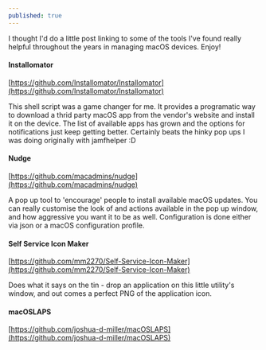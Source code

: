 ```yaml
---
published: true
---
```

I thought I'd do a little post linking to some of the tools I've found really helpful throughout the years in managing macOS devices. Enjoy!

#### Installomator
[https://github.com/Installomator/Installomator](https://github.com/Installomator/Installomator)

This shell script was a game changer for me. It provides a programatic way to download a thrid party macOS app from the vendor's website and install it on the device. The list of available apps has grown and the options for notifications just keep getting better. Certainly beats the hinky pop ups I was doing originally with jamfhelper :D

#### Nudge
[https://github.com/macadmins/nudge](https://github.com/macadmins/nudge)

A pop up tool to 'encourage' people to install available macOS updates. You can really customise the look of and actions available in the pop up window, and how aggressive you want it to be as well. Configuration is done either via json or a macOS configuration profile. 

#### Self Service Icon Maker
[https://github.com/mm2270/Self-Service-Icon-Maker](https://github.com/mm2270/Self-Service-Icon-Maker)

Does what it says on the tin - drop an application on this little utility's window, and out comes a perfect PNG of the application icon. 

#### macOSLAPS
[https://github.com/joshua-d-miller/macOSLAPS](https://github.com/joshua-d-miller/macOSLAPS)


